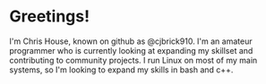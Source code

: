 # Greetings!

I'm Chris House, known on github as @cjbrick910. I'm an amateur programmer who is currently looking at expanding my skillset and contributing to community projects. I run Linux on most of my main systems, so I'm looking to expand my skills in bash and c++. 


<!---
cjbrick910/cjbrick910 is a ✨ special ✨ repository because its `README.md` (this file) appears on your GitHub profile.
You can click the Preview link to take a look at your changes.
--->
